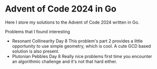 # Advent of Code 2024 in Go 

Here I store my solutions to the Advent of Code 2024 written in Go. 

Problems that I found interesting 

- Resonant Collinearity Day 8 
    This problem's part 2 provides a little opportunity to use simple geometry, which is cool. A cute GCD based solution is also present. 
- Plutonian Pebbles Day 8 
    Really nice problems first time you encounter an algorithmic challenge and it's not that hard either. 